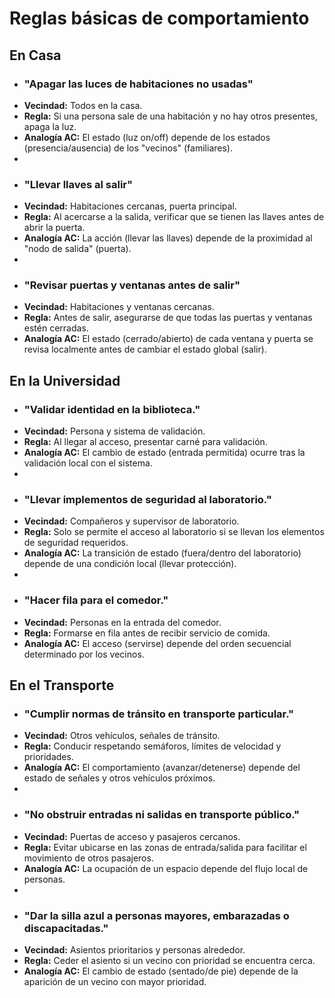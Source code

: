 # Reglas básicas de comportamiento

## En Casa
- ### "Apagar las luces de habitaciones no usadas"
- **Vecindad:** Todos en la casa.
- **Regla:** Si una persona sale de una habitación y no hay otros presentes, apaga la luz.
- **Analogía AC:** El estado (luz on/off) depende de los estados (presencia/ausencia) de los "vecinos" (familiares).
- 
- ### "Llevar llaves al salir"
- **Vecindad:** Habitaciones cercanas, puerta principal.
- **Regla:** Al acercarse a la salida, verificar que se tienen las llaves antes de abrir la puerta.
- **Analogía AC:** La acción (llevar las llaves) depende de la proximidad al "nodo de salida" (puerta).
- 
- ### "Revisar puertas y ventanas antes de salir"
- **Vecindad:** Habitaciones y ventanas cercanas.
- **Regla:** Antes de salir, asegurarse de que todas las puertas y ventanas estén cerradas.
- **Analogía AC:** El estado (cerrado/abierto) de cada ventana y puerta se revisa localmente antes de cambiar el estado global (salir).

## En la Universidad
- ### "Validar identidad en la biblioteca."
- **Vecindad:** Persona y sistema de validación.
- **Regla:** Al llegar al acceso, presentar carné para validación.
- **Analogía AC:** El cambio de estado (entrada permitida) ocurre tras la validación local con el sistema.
- 
- ### "Llevar implementos de seguridad al laboratorio."
- **Vecindad:** Compañeros y supervisor de laboratorio.
- **Regla:** Solo se permite el acceso al laboratorio si se llevan los elementos de seguridad requeridos.
- **Analogía AC:** La transición de estado (fuera/dentro del laboratorio) depende de una condición local (llevar protección).
- 
- ### "Hacer fila para el comedor."
- **Vecindad:** Personas en la entrada del comedor.
- **Regla:** Formarse en fila antes de recibir servicio de comida.
- **Analogía AC:** El acceso (servirse) depende del orden secuencial determinado por los vecinos.

## En el Transporte
- ### "Cumplir normas de tránsito en transporte particular."
- **Vecindad:** Otros vehículos, señales de tránsito.
- **Regla:** Conducir respetando semáforos, límites de velocidad y prioridades.
- **Analogía AC:** El comportamiento (avanzar/detenerse) depende del estado de señales y otros vehículos próximos.
- 
- ### "No obstruir entradas ni salidas en transporte público."
- **Vecindad:** Puertas de acceso y pasajeros cercanos.
- **Regla:** Evitar ubicarse en las zonas de entrada/salida para facilitar el movimiento de otros pasajeros.
- **Analogía AC:** La ocupación de un espacio depende del flujo local de personas.
- 
- ### "Dar la silla azul a personas mayores, embarazadas o discapacitadas."
- **Vecindad:** Asientos prioritarios y personas alrededor.
- **Regla:** Ceder el asiento si un vecino con prioridad se encuentra cerca.
- **Analogía AC:** El cambio de estado (sentado/de pie) depende de la aparición de un vecino con mayor prioridad.
